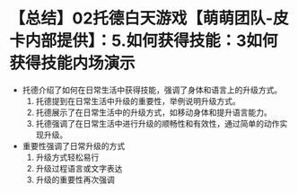 # 【总结】02托德白天游戏【萌萌团队-皮卡内部提供】：5.如何获得技能：3如何获得技能内场演示

-   托德介绍了如何在日常生活中获得技能，强调了身体和语言上的升级方式。
    1.  托德提到在日常生活中升级的重要性，举例说明升级方式。
    2.  托德展示了在日常生活中的升级方式，如移动身体和提升语言能力。
    3.  托德强调了在日常生活中进行升级的顺畅性和有效性，通过简单的动作实现升级。
-   重要性强调了日常升级的方式
    1.  升级方式轻松易行
    2.  升级过程语言或文字表达
    3.  升级的重要性再次强调